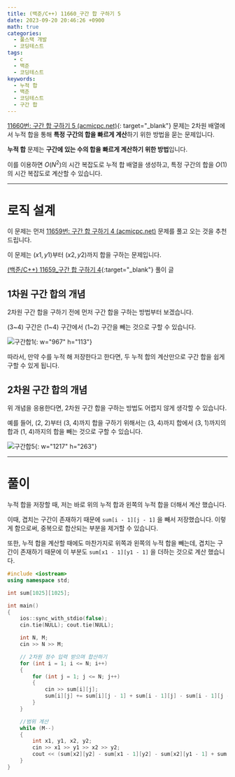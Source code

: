 ```yaml
---
title: (백준/C++) 11660_구간 합 구하기 5
date: 2023-09-20 20:46:26 +0900
math: true
categories:
  - 풀스택 개발
  - 코딩테스트
tags:
  - c
  - 백준
  - 코딩테스트
keywords:
  - 누적 합
  - 백준
  - 코딩테스트
  - 구간 합
---
```


[11660번: 구간 합 구하기 5 (acmicpc.net)](https://www.acmicpc.net/problem/11660){: target="_blank"} 문제는 2차원 배열에서 누적 합을 통해 **특정 구간의 합을 빠르게 계산**하기 위한 방법을 묻는 문제입니다.

<span class="keyword">**누적 합**</span> 문제는 **구간에 있는 수의 합을 빠르게 계산하기 위한 방법**입니다.

이를 이용하면 $O(N^2)$의 시간 복잡도로 누적 합 배열을 생성하고, 특정 구간의 합을 $O(1)$의 시간 복잡도로 계산할 수 있습니다.

---

# 로직 설계

이 문제는 먼저 [11659번: 구간 합 구하기 4 (acmicpc.net)](https://www.acmicpc.net/problem/11659) 문제를 풀고 오는 것을 추천 드립니다.

이 문제는 $(x1, y1)$부터 $(x2, y2)$까지 합을 구하는 문제입니다.

[(백준/C++) 11659_구간 합 구하기 4](/posts/%EB%B0%B1%EC%A4%80-%EA%B5%AC%EA%B0%84-%ED%95%A9-%EA%B5%AC%ED%95%98%EA%B8%B0-4/){:target="_blank"} 풀이 글

## 1차원 구간 합의 개념

2차원 구간 합을 구하기 전에 먼저 구간 합을 구하는 방법부터 보겠습니다.

(3~4) 구간은 (1~4) 구간에서 (1~2) 구간을 빼는 것으로 구할 수 있습니다.

![구간합1](https://i.postimg.cc/6QGQcqt3/1.png){: w="967" h="113"}

따라서, 만약 수를 누적 해 저장한다고 한다면, 두 누적 합의 계산만으로 구간 합을 쉽게 구할 수 있게 됩니다.

## 2차원 구간 합의 개념

위 개념을 응용한다면, 2차원 구간 합을 구하는 방법도 어렵지 않게 생각할 수 있습니다.

예를 들어, (2, 2)부터 (3, 4)까지 합을 구하기 위해서는 (3, 4)까지 합에서 (3, 1)까지의 합과 (1, 4)까지의 합을 빼는 것으로 구할 수 있습니다.

![구간합5](https://i.postimg.cc/1tG3xdg1/5.png){: w="1217" h="263"}

---

# 풀이

누적 합을 저장할 때, 저는 바로 위의 누적 합과 왼쪽의 누적 합을 더해서 계산 했습니다. 

이때, 겹치는 구간이 존재하기 때문에 `sum[i - 1][j - 1]` 을 빼서 저장했습니다. 이렇게 함으로써, 중복으로 합산되는 부분을 제거할 수 있습니다.

또한, 누적 합을 계산할 때에도 마찬가지로 위쪽과 왼쪽의 누적 합을 빼는데, 겹치는 구간이 존재하기 때문에 이 부분도 `sum[x1 - 1][y1 - 1]` 을 더하는 것으로 계산 했습니다.

```cpp
#include <iostream>
using namespace std;

int sum[1025][1025];

int main()
{
	ios::sync_with_stdio(false);
	cin.tie(NULL); cout.tie(NULL);

	int N, M;
	cin >> N >> M;

	// 2차원 정수 입력 받으며 합산하기
	for (int i = 1; i <= N; i++)
	{
		for (int j = 1; j <= N; j++)
		{
			cin >> sum[i][j];
			sum[i][j] += sum[i][j - 1] + sum[i - 1][j] - sum[i - 1][j - 1];
		}
	}

	//범위 계산
	while (M--)
	{
		int x1, y1, x2, y2;
		cin >> x1 >> y1 >> x2 >> y2;
		cout << (sum[x2][y2] - sum[x1 - 1][y2] - sum[x2][y1 - 1] + sum[x1 - 1][y1 - 1]) << '\n';
	}
}
```